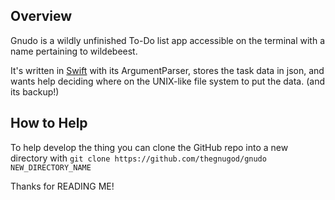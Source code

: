 Overview
--------

Gnudo is a wildly unfinished To-Do list app accessible on the terminal with a name pertaining to wildebeest.

It's written in [Swift](swift.org) with its ArgumentParser, stores the task data in json, and wants help deciding where on the UNIX-like file system to put the data. (and its backup!)

How to Help
-----------

To help develop the thing you can clone the GitHub repo into a new directory with `git clone https://github.com/thegnugod/gnudo NEW_DIRECTORY_NAME`

Thanks for READING ME!
